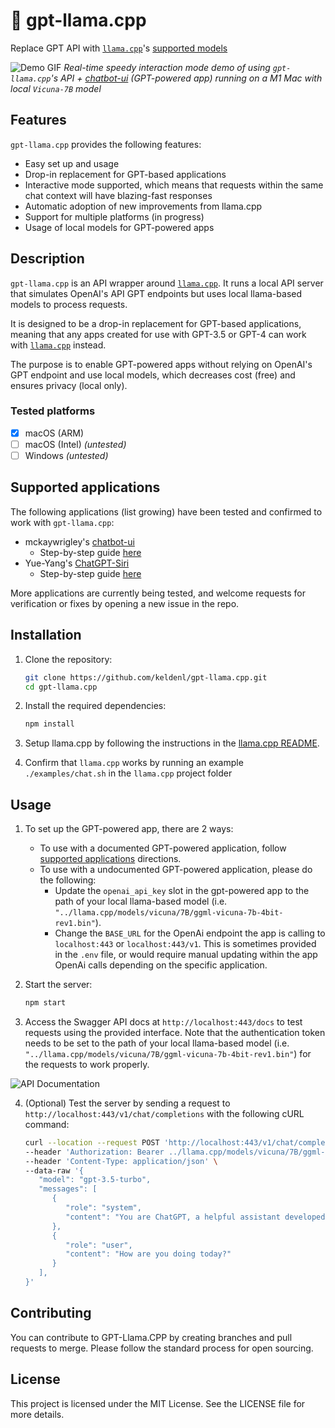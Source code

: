 # 🦙 gpt-llama.cpp 
Replace GPT API with [`llama.cpp`](https://github.com/ggerganov/llama.cpp#description)'s [supported models](https://github.com/ggerganov/llama.cpp#description)

![Demo GIF](https://raw.githubusercontent.com/keldenl/gpt-llama.cpp/master/assets/demo.gif)
_Real-time speedy interaction mode demo of using `gpt-llama.cpp`'s API + [chatbot-ui](https://github.com/mckaywrigley/chatbot-ui) (GPT-powered app) running on a M1 Mac with local `Vicuna-7B` model_

## Features

`gpt-llama.cpp` provides the following features:
- Easy set up and usage
- Drop-in replacement for GPT-based applications
- Interactive mode supported, which means that requests within the same chat context will have blazing-fast responses
- Automatic adoption of new improvements from llama.cpp
- Support for multiple platforms (in progress)
- Usage of local models for GPT-powered apps

## Description

`gpt-llama.cpp` is an API wrapper around [`llama.cpp`](https://github.com/ggerganov/llama.cpp#description). It runs a local API server that simulates OpenAI's API GPT endpoints but uses local llama-based models to process requests. 

It is designed to be a drop-in replacement for GPT-based applications, meaning that any apps created for use with GPT-3.5 or GPT-4 can work with [`llama.cpp`](https://github.com/ggerganov/llama.cpp#description) instead. 

The purpose is to enable GPT-powered apps without relying on OpenAI's GPT endpoint and use local models, which decreases cost (free) and ensures privacy (local only).

### Tested platforms
- [x] macOS (ARM)
- [ ] macOS (Intel) _(untested)_
- [ ] Windows _(untested)_

## Supported applications

The following applications (list growing) have been tested and confirmed to work with `gpt-llama.cpp`:
- mckaywrigley's [chatbot-ui](https://github.com/mckaywrigley/chatbot-ui)
    - Step-by-step guide [here](#)
- Yue-Yang's [ChatGPT-Siri](https://github.com/Yue-Yang/ChatGPT-Siri)
    - Step-by-step guide [here](#)

More applications are currently being tested, and welcome requests for verification or fixes by opening a new issue in the repo.


## Installation
1. Clone the repository:

   ```bash
   git clone https://github.com/keldenl/gpt-llama.cpp.git
   cd gpt-llama.cpp
   ```

2. Install the required dependencies:

   ```bash
   npm install
   ```

3. Setup llama.cpp by following the instructions in the [llama.cpp README](https://github.com/ggerganov/llama.cpp#usage).

4. Confirm that `llama.cpp` works by running an example `./examples/chat.sh` in the `llama.cpp` project folder

## Usage

1. To set up the GPT-powered app, there are 2 ways:
    - To use with a documented GPT-powered application, follow [supported applications](https://github.com/keldenl/gpt-llama.cpp#Supported-applications) directions.
    - To use with a undocumented GPT-powered application, please do the following:
        - Update the `openai_api_key` slot in the gpt-powered app to the path of your local llama-based model (i.e. `"../llama.cpp/models/vicuna/7B/ggml-vicuna-7b-4bit-rev1.bin"`). 
        - Change the `BASE_URL` for the OpenAi endpoint the app is calling to `localhost:443` or `localhost:443/v1`. This is sometimes provided in the `.env` file, or would require manual updating within the app OpenAi calls depending on the specific application.

2. Start the server:

   ```bash
   npm start
   ```

3. Access the Swagger API docs at `http://localhost:443/docs` to test requests using the provided interface. Note that the authentication token needs to be set to the path of your local llama-based model (i.e. `"../llama.cpp/models/vicuna/7B/ggml-vicuna-7b-4bit-rev1.bin"`) for the requests to work properly.

![API Documentation](https://raw.githubusercontent.com/keldenl/gpt-llama.cpp/master/assets/docs.png)


4. (Optional) Test the server by sending a request to `http://localhost:443/v1/chat/completions` with the following cURL command:

   ```bash
   curl --location --request POST 'http://localhost:443/v1/chat/completions' \
   --header 'Authorization: Bearer ../llama.cpp/models/vicuna/7B/ggml-vicuna-7b-4bit-rev1.bin' \
   --header 'Content-Type: application/json' \
   --data-raw '{
      "model": "gpt-3.5-turbo",
      "messages": [
         {
            "role": "system",
            "content": "You are ChatGPT, a helpful assistant developed by OpenAI."
         },
         {
            "role": "user",
            "content": "How are you doing today?"
         }
      ],
   }'
   ```

## Contributing

You can contribute to GPT-Llama.CPP by creating branches and pull requests to merge. Please follow the standard process for open sourcing. 

## License

This project is licensed under the MIT License. See the LICENSE file for more details.